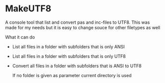 # MakeUTF8
A console tool that list and convert pas and inc-files to UTF8.
This was made for my needs but it is easy to change souce for other filetypes as well

What it can do
- List all files in a folder with subfolders that is only ANSI
- List all files in a folder with subfolders that is only UTF8
- Convert all files in a folder with subfolders that is ANSI to UTF8

  If no folder is given as parameter current directory is used
